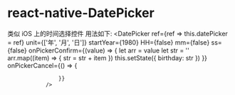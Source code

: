 # react-native-DatePicker
类似 iOS 上的时间选择控件
用法如下:
 <DatePicker ref={ref => this.datePicker = ref}
                    unit={['年', '月', '日']}
                    startYear={1980}
                    HH={false}
                    mm={false}
                    ss={false}
                    onPickerConfirm={(value) => {
                        let arr = value
                        let str = ''
                        arr.map((item) => {
                            str = str + item
                        })
                        this.setState({ birthday: str })
                    }}
                    onPickerCancel={() => {

                    }}
                />
                
                
       
